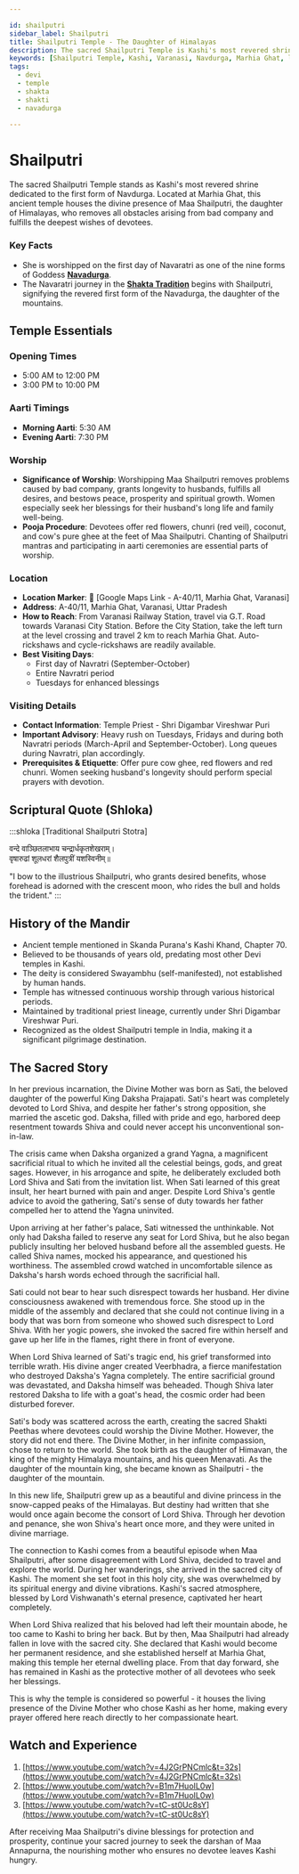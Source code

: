 ```yaml
---

id: shailputri
sidebar_label: Shailputri
title: Shailputri Temple - The Daughter of Himalayas
description: The sacred Shailputri Temple is Kashi's most revered shrine, dedicated to the first form of Navdurga, which removes all obstacles and fulfills the desires of devotees.
keywords: [Shailputri Temple, Kashi, Varanasi, Navdurga, Marhia Ghat, long life]
tags:
  - devi
  - temple
  - shakta
  - shakti
  - navadurga

---
```


# Shailputri

The sacred Shailputri Temple stands as Kashi's most revered shrine dedicated to the first form of Navdurga. Located at Marhia Ghat, this ancient temple houses the divine presence of Maa Shailputri, the daughter of Himalayas, who removes all obstacles arising from bad company and fulfills the deepest wishes of devotees.

### Key Facts
- She is worshipped on the first day of Navaratri as one of the nine forms of Goddess **[Navadurga](/temples/tags/navadurga-forms)**.
- The Navaratri journey in the **[Shakta Tradition](/temples/tags/shakta-tradition)** begins with Shailputri, signifying the revered first form of the Navadurga, the daughter of the mountains.

## Temple Essentials

### Opening Times

  * 5:00 AM to 12:00 PM
  * 3:00 PM to 10:00 PM

### Aarti Timings

  * **Morning Aarti**: 5:30 AM
  * **Evening Aarti**: 7:30 PM

### Worship

  * **Significance of Worship**: Worshipping Maa Shailputri removes problems caused by bad company, grants longevity to husbands, fulfills all desires, and bestows peace, prosperity and spiritual growth. Women especially seek her blessings for their husband's long life and family well-being.
  * **Pooja Procedure**: Devotees offer red flowers, chunri (red veil), coconut, and cow's pure ghee at the feet of Maa Shailputri. Chanting of Shailputri mantras and participating in aarti ceremonies are essential parts of worship.

### Location

  * **Location Marker**: 📍 [Google Maps Link - A-40/11, Marhia Ghat, Varanasi]
  * **Address**: A-40/11, Marhia Ghat, Varanasi, Uttar Pradesh
  * **How to Reach**: From Varanasi Railway Station, travel via G.T. Road towards Varanasi City Station. Before the City Station, take the left turn at the level crossing and travel 2 km to reach Marhia Ghat. Auto-rickshaws and cycle-rickshaws are readily available.
  * **Best Visiting Days**:
      * First day of Navratri (September-October)
      * Entire Navratri period
      * Tuesdays for enhanced blessings

### Visiting Details

  * **Contact Information**: Temple Priest - Shri Digambar Vireshwar Puri
  * **Important Advisory**: Heavy rush on Tuesdays, Fridays and during both Navratri periods (March-April and September-October). Long queues during Navratri, plan accordingly.
  * **Prerequisites & Etiquette**: Offer pure cow ghee, red flowers and red chunri. Women seeking husband's longevity should perform special prayers with devotion.

## Scriptural Quote (Shloka)

:::shloka [Traditional Shailputri Stotra]

वन्दे वाञ्छितलाभाय चन्द्रार्धकृतशेखराम्। <br/>
वृषारुढां शूलधरां शैलपुत्रीं यशस्विनीम्॥

"I bow to the illustrious Shailputri, who grants desired benefits, whose forehead is adorned with the crescent moon, who rides the bull and holds the trident."
:::

## History of the Mandir

  * Ancient temple mentioned in Skanda Purana's Kashi Khand, Chapter 70.
  * Believed to be thousands of years old, predating most other Devi temples in Kashi.
  * The deity is considered Swayambhu (self-manifested), not established by human hands.
  * Temple has witnessed continuous worship through various historical periods.
  * Maintained by traditional priest lineage, currently under Shri Digambar Vireshwar Puri.
  * Recognized as the oldest Shailputri temple in India, making it a significant pilgrimage destination.

## The Sacred Story

In her previous incarnation, the Divine Mother was born as Sati, the beloved daughter of the powerful King Daksha Prajapati. Sati's heart was completely devoted to Lord Shiva, and despite her father's strong opposition, she married the ascetic god. Daksha, filled with pride and ego, harbored deep resentment towards Shiva and could never accept his unconventional son-in-law.

The crisis came when Daksha organized a grand Yagna, a magnificent sacrificial ritual to which he invited all the celestial beings, gods, and great sages. However, in his arrogance and spite, he deliberately excluded both Lord Shiva and Sati from the invitation list. When Sati learned of this great insult, her heart burned with pain and anger. Despite Lord Shiva's gentle advice to avoid the gathering, Sati's sense of duty towards her father compelled her to attend the Yagna uninvited.

Upon arriving at her father's palace, Sati witnessed the unthinkable. Not only had Daksha failed to reserve any seat for Lord Shiva, but he also began publicly insulting her beloved husband before all the assembled guests. He called Shiva names, mocked his appearance, and questioned his worthiness. The assembled crowd watched in uncomfortable silence as Daksha's harsh words echoed through the sacrificial hall.

Sati could not bear to hear such disrespect towards her husband. Her divine consciousness awakened with tremendous force. She stood up in the middle of the assembly and declared that she could not continue living in a body that was born from someone who showed such disrespect to Lord Shiva. With her yogic powers, she invoked the sacred fire within herself and gave up her life in the flames, right there in front of everyone.

When Lord Shiva learned of Sati's tragic end, his grief transformed into terrible wrath. His divine anger created Veerbhadra, a fierce manifestation who destroyed Daksha's Yagna completely. The entire sacrificial ground was devastated, and Daksha himself was beheaded. Though Shiva later restored Daksha to life with a goat's head, the cosmic order had been disturbed forever.

Sati's body was scattered across the earth, creating the sacred Shakti Peethas where devotees could worship the Divine Mother. However, the story did not end there. The Divine Mother, in her infinite compassion, chose to return to the world. She took birth as the daughter of Himavan, the king of the mighty Himalaya mountains, and his queen Menavati. As the daughter of the mountain king, she became known as Shailputri - the daughter of the mountain.

In this new life, Shailputri grew up as a beautiful and divine princess in the snow-capped peaks of the Himalayas. But destiny had written that she would once again become the consort of Lord Shiva. Through her devotion and penance, she won Shiva's heart once more, and they were united in divine marriage.

The connection to Kashi comes from a beautiful episode when Maa Shailputri, after some disagreement with Lord Shiva, decided to travel and explore the world. During her wanderings, she arrived in the sacred city of Kashi. The moment she set foot in this holy city, she was overwhelmed by its spiritual energy and divine vibrations. Kashi's sacred atmosphere, blessed by Lord Vishwanath's eternal presence, captivated her heart completely.

When Lord Shiva realized that his beloved had left their mountain abode, he too came to Kashi to bring her back. But by then, Maa Shailputri had already fallen in love with the sacred city. She declared that Kashi would become her permanent residence, and she established herself at Marhia Ghat, making this temple her eternal dwelling place. From that day forward, she has remained in Kashi as the protective mother of all devotees who seek her blessings.

This is why the temple is considered so powerful - it houses the living presence of the Divine Mother who chose Kashi as her home, making every prayer offered here reach directly to her compassionate heart.

## Watch and Experience
1. [https://www.youtube.com/watch?v=4J2GrPNCmlc&t=32s](https://www.youtube.com/watch?v=4J2GrPNCmlc&t=32s)
2. [https://www.youtube.com/watch?v=B1m7HuoIL0w](https://www.youtube.com/watch?v=B1m7HuoIL0w)
3. [https://www.youtube.com/watch?v=tC-st0Uc8sY](https://www.youtube.com/watch?v=tC-st0Uc8sY)

After receiving Maa Shailputri's divine blessings for protection and prosperity, continue your sacred journey to seek the darshan of Maa Annapurna, the nourishing mother who ensures no devotee leaves Kashi hungry.